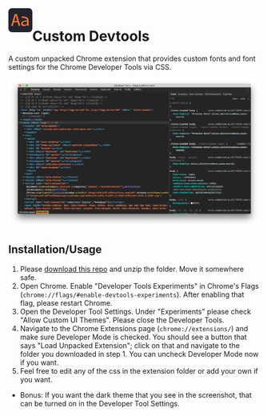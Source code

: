 <img src="images/icon48.png" alt="icon" align="left">

# Custom Devtools

A custom unpacked Chrome extension that provides custom fonts and font settings for the Chrome Developer Tools via CSS.

![screenshot](images/screenshot.png)

## Installation/Usage

1. Please [download this repo](https://github.com/jalenconner/custom-devtools/archive/master.zip) and unzip the folder. Move it somewhere safe.
1. Open Chrome. Enable "Developer Tools Experiments" in Chrome's Flags (`chrome://flags/#enable-devtools-experiments`). After enabling that flag, please restart Chrome.
1. Open the Developer Tool Settings. Under "Experiments" please check "Allow Custom UI Themes". Please close the Developer Tools.
1. Navigate to the Chrome Extensions page (`chrome://extensions/`) and make sure Developer Mode is checked. You should see a button that says "Load Unpacked Extension"; click on that and navigate to the folder you downloaded in step 1. You can uncheck Developer Mode now if you want.
1. Feel free to edit any of the css in the extension folder or add your own if you want.


- Bonus: If you want the dark theme that you see in the screenshot, that can be turned on in the Developer Tool Settings.

